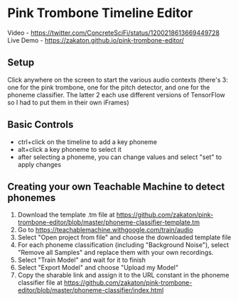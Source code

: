 # Pink Trombone Timeline Editor
Video - https://twitter.com/ConcreteSciFi/status/1200218613669449728
Live Demo - https://zakaton.github.io/pink-trombone-editor/
 
## Setup
Click anywhere on the screen to start the various audio contexts (there's 3: one for the pink trombone, one for the pitch detector, and one for the phoneme classifier. The latter 2 each use different versions of TensorFlow so I had to put them in their own iFrames)
 
## Basic Controls
- ctrl+click on the timeline to add a key phoneme
- alt+click a key phoneme to select it
- after selecting a phoneme, you can change values and select "set" to apply changes

## Creating your own Teachable Machine to detect phonemes
1. Download the template .tm file at https://github.com/zakaton/pink-trombone-editor/blob/master/phoneme-classifier-template.tm
2. Go to https://teachablemachine.withgoogle.com/train/audio
3. Select "Open project from file" and choose the downloaded template file
4. For each phoneme classification (including "Background Noise"), select "Remove all Samples" and replace them with your own recordings.
5. Select "Train Model" and wait for it to finish
6. Select "Export Model" and choose "Upload my Model"
7. Copy the sharable link and assign it to the URL constant in the phoneme classifier file at https://github.com/zakaton/pink-trombone-editor/blob/master/phoneme-classifier/index.html
